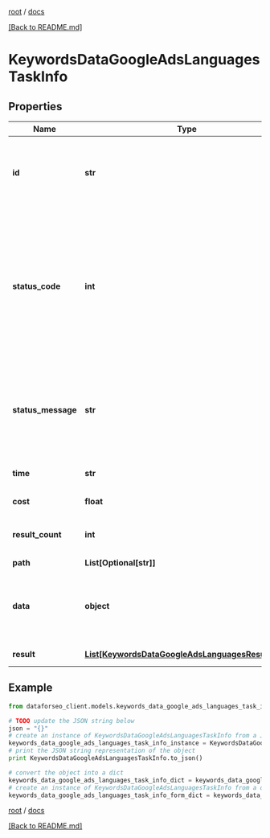 [root](./../ "root") / [docs](./ "docs")

[[Back to README.md]](./../README.md "[Back to README.md]")

# KeywordsDataGoogleAdsLanguagesTaskInfo

## Properties

Name | Type | Description | Notes
------------ | ------------- | ------------- | -------------
**id** | **str** | task identifier unique task identifier in our system in the UUID format | [optional]
**status_code** | **int** | status code of the task generated by DataForSEO, can be within the following range: 10000-60000 you can find the full list of the response codes here | [optional]
**status_message** | **str** | informational message of the task you can find the full list of general informational messages here | [optional]
**time** | **str** | execution time, seconds | [optional]
**cost** | **float** | total tasks cost, USD | [optional]
**result_count** | **int** | number of elements in the result array | [optional]
**path** | **List[Optional[str]]** | URL path | [optional]
**data** | **object** | contains the same parameters that you specified in the POST request | [optional]
**result** | [**List[KeywordsDataGoogleAdsLanguagesResultInfo]**](KeywordsDataGoogleAdsLanguagesResultInfo.md) | array of results | [optional]

## Example

```python
from dataforseo_client.models.keywords_data_google_ads_languages_task_info import KeywordsDataGoogleAdsLanguagesTaskInfo

# TODO update the JSON string below
json = "{}"
# create an instance of KeywordsDataGoogleAdsLanguagesTaskInfo from a JSON string
keywords_data_google_ads_languages_task_info_instance = KeywordsDataGoogleAdsLanguagesTaskInfo.from_json(json)
# print the JSON string representation of the object
print KeywordsDataGoogleAdsLanguagesTaskInfo.to_json()

# convert the object into a dict
keywords_data_google_ads_languages_task_info_dict = keywords_data_google_ads_languages_task_info_instance.to_dict()
# create an instance of KeywordsDataGoogleAdsLanguagesTaskInfo from a dict
keywords_data_google_ads_languages_task_info_form_dict = keywords_data_google_ads_languages_task_info.from_dict(keywords_data_google_ads_languages_task_info_dict)
```

  

[root](./../ "root") / [docs](./ "docs")

[[Back to README.md]](./../README.md "[Back to README.md]")